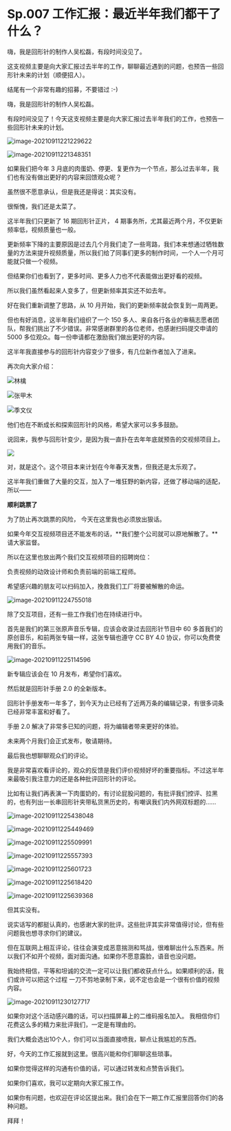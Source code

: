 # Sp.007 工作汇报：最近半年我们都干了什么？

嗨，我是回形针的制作人吴松磊，有段时间没见了。

这支视频主要是向大家汇报过去半年的工作，聊聊最近遇到的问题，也预告一些回形针未来的计划（顺便招人）。

结尾有一个非常有趣的招募，不要错过 :-)



嗨，我是回形针的制作人吴松磊。

有段时间没见了！今天这支视频主要是向大家汇报过去半年我们的工作，也预告一些回形针未来的计划。



![image-20210911221229622](https://cdn.jsdelivr.net/gh/just-prog/static/img/202109112212484.png)



![image-20210911221348351](https://cdn.jsdelivr.net/gh/just-prog/static/img/202109112213222.png)



如果我们把今年 3 月底的肉蛋奶、停更、复更作为一个节点，那么过去半年，我们也有没有做出更好的内容来回馈观众呢？

虽然很不愿意承认，但是我还是得说：其实没有。

很惭愧，我们还是太菜了。

这半年我们只更新了 16 期回形针正片， 4 期事务所，尤其最近两个月，不仅更新频率低，视频质量也一般。

更新频率下降的主要原因是过去几个月我们走了一些弯路，我们本来想通过牺牲数量的方法来提升视频质量，所以我们给了同事们更多的制作时间，一个人一个月可能就只做一个视频。

但结果你们也看到了，更多时间、更多人力也不代表能做出更好看的视频。

所以我们虽然看起来人变多了，但更新频率其实还不如去年。

好在我们重新调整了思路，从 10 月开始，我们的更新频率就会恢复到一周两更。

但也有好消息，这半年我们组织了一个 150 多人、来自各行各业的审稿志愿者团队，帮我们挑出了不少错误。非常感谢群里的各位老师，也感谢扫码提交申请的 5000 多位观众。每一份申请都在激励我们做出更好的内容。



这半年我直接参与的回形针内容变少了很多，有几位新作者加入了进来。

再次向大家介绍：

![林檎](https://cdn.jsdelivr.net/gh/just-prog/static/img/202109112233432.png)



![张甲木](https://cdn.jsdelivr.net/gh/just-prog/static/img/202109112233736.png)



![季文仪](https://cdn.jsdelivr.net/gh/just-prog/static/img/202109112233289.png)

他们也在不断成长和探索回形针的风格，希望大家可以多多鼓励。 



说回来，我参与回形针变少，是因为我一直扑在去年年底就预告的交视频项目上。

![](https://cdn.jsdelivr.net/gh/just-prog/static/img/202109120923125.gif)

对，就是这个。这个项目本来计划在今年春天发售，但我还是太乐观了。

这半年我们重做了大量的交互，加入了一堆狂野的新内容，还做了移动端的适配，所以——

**顺利跳票了**

为了防止再次跳票的风险， 今天在这里我也必须放出狠话。

如果今年交互视频项目还不能发布的话，**我们整个公司就可以原地解散了。**请大家监督。

所以在这里也放出两个我们交互视频项目的招聘岗位：

负责视频的动效设计师和负责前端的前端工程师。

希望感兴趣的朋友可以扫码加入，挽救我们工厂将要被解散的命运。

![image-20210911224755018](https://cdn.jsdelivr.net/gh/just-prog/static/img/202109112247173.png)

除了交互项目，还有一些工作我们也在持续进行中。

首先是我们的第三张原声音乐专辑，应该会收录过去回形针节目中 60 多首我们的原创音乐，和前两张专辑一样，这张专辑也遵守 CC BY 4.0 协议，你可以免费使用我们的音乐。

![image-20210911225114596](https://cdn.jsdelivr.net/gh/just-prog/static/img/202109112251026.png)

新专辑应该会在 10 月发布，希望你们喜欢。



然后就是回形针手册 2.0 的全新版本。

回形针手册发布一年多了，到今天为止已经有了近两万条的编辑记录，有很多词条已经非常丰富和好看了。

手册 2.0 解决了非常多已知的问题，将为编辑者带来更好的体验。

未来两个月我们会正式发布，敬请期待。



最后我也想聊聊观众们的评论。

我是非常喜欢看评论的，观众的反馈是我们评价视频好坏的重要指标。不过这半年来最吸引我注意力的还是各种批评回形针的评论。

比如有让我们再表演一下肉蛋奶的，有讨论屁股问题的，有批评我们控评、拉黑的，也有列出一长串回形针夹带私货黑历史的，有嘲讽我们内外网双标题的……

![image-20210911225438048](https://cdn.jsdelivr.net/gh/just-prog/static/img/202109112254182.png)

![image-20210911225449469](https://cdn.jsdelivr.net/gh/just-prog/static/img/202109112254609.png)

![image-20210911225509991](https://cdn.jsdelivr.net/gh/just-prog/static/img/202109112255139.png)

![image-20210911225557393](https://cdn.jsdelivr.net/gh/just-prog/static/img/202109112255535.png)

![image-20210911225601723](https://cdn.jsdelivr.net/gh/just-prog/static/img/202109112256866.png)

![image-20210911225618420](https://cdn.jsdelivr.net/gh/just-prog/static/img/202109112256561.png)

![image-20210911225639368](https://cdn.jsdelivr.net/gh/just-prog/static/img/202109112256506.png)

但其实没有。

说实话写的都挺认真的，也感谢大家的批评。这些批评其实非常值得讨论，但有些问题我也想寻求你们的建议。

但在互联网上相互评论，往往会演变成恶意揣测和骂战，很难聊出什么东西来。所以我们不如开个视频，面对面沟通。如果你不愿意露脸，语音也没问题。

我始终相信，平等和坦诚的交流一定可以让我们都收获点什么。如果顺利的话，我们或许可以把这个过程 一刀不剪地录制下来，说不定也会是一个很有价值的视频内容。

![image-20210911230127717](https://cdn.jsdelivr.net/gh/just-prog/static/img/202109112301858.png)

如果你对这个活动感兴趣的话，可以扫描屏幕上的二维码报名加入。 我相信你们花费这么多的精力来批评我们，一定是有理由的。

我们大概会选出10个人，你们可以当面直接喷我，聊点让我尴尬的东西。



好，今天的工作汇报就到这里。很高兴能和你们聊聊这些琐事。

如果你觉得这样的沟通有价值的话，可以通过转发和点赞告诉我们。

如果你们喜欢，我可以定期向大家汇报工作。

如果你有问题，也欢迎在评论区提出来。我们会在下一期工作汇报里回答你们的各种问题。

拜拜！